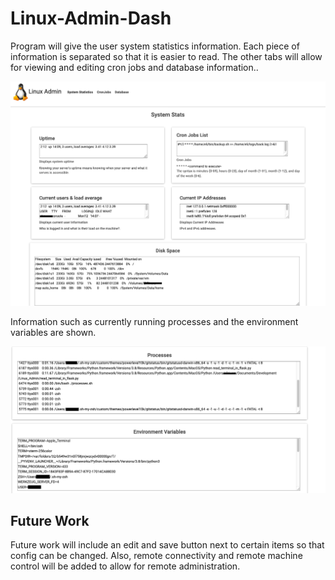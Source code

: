 # Linux-Admin-Dash
<p>
Program will give the user system statistics information. Each piece of information is separated so that it is easier to read.
The other tabs will allow for viewing and editing cron jobs and database information.. 
</p>
<img src="images/Screenshot1_systemStats.png">

<p>
Information such as currently running processes and the environment variables are shown. 
</p>
<img src="images/Screenshot2_systemStats.png">


## Future Work

<p>
Future work will include an edit and save button next to certain items so that config can be changed. 
Also, remote connectivity and remote machine control will be added to allow for remote administration. 
</p>
